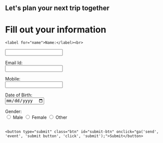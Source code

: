 <!DOCTYPE html>
<html>
<head>
  <script>
    dataLayer = [];
    window.pageData = window.pageData || [];
pageData.push({
 'pageNumber': '1',
 'pageCategory': 'fill-info'
});
</script>

 <!-- Google Tag Manager -->
<script>(function(w,d,s,l,i){w[l]=w[l]||[];w[l].push({'gtm.start':
new Date().getTime(),event:'gtm.js'});var f=d.getElementsByTagName(s)[0],
j=d.createElement(s),dl=l!='dataLayer'?'&l='+l:'';j.async=true;j.src=
'https://www.googletagmanager.com/gtm.js?id='+i+dl;f.parentNode.insertBefore(j,f);
})(window,document,'script','dataLayer','GTM-KBXNWM9');</script>
<!-- End Google Tag Manager -->

 <link rel="stylesheet" href="style.css">
<script src=javascript.js> </script>
</head>
<body>
<!-- Google Tag Manager (noscript) -->
<noscript><iframe src="https://www.googletagmanager.com/ns.html?id=GTM-KBXNWM9"
height="0" width="0" style="display:none;visibility:hidden"></iframe></noscript>
<!-- End Google Tag Manager (noscript) -->

<h2>Let's plan your next trip together</h2>
<div class="bg-img">
  <form action="page2.html" class="container" id="forminfo">
    <h1>Fill out your information</h1>

    <label for="name">Name:</label><br>
  <input type="text" id="name" name="name" class="formfield" pattern="[A-Za-z]{4,30}" required onclick="ga('send', 'event', 'form field track', 'click', 'Name');"><br>

 <label for="email">Email Id:</label><br>
  <input type="text" id="email" name="email" class="formfield" pattern="[a-z0-9._%+-]+@[a-z0-9.-]+\.[a-z]{2,}$" required onclick="ga('send', 'event', 'form field track', 'click', 'email');" ><br>

  <label for="mobile">Mobile:</label><br>
  <input type="text" id="mobile" name="mobile" class="formfield" pattern="[7-9]{1}[0-9]{9}" required onclick="ga('send', 'event', 'form field track', 'click', 'mobile');"><br>

  <label for="dob">Date of Birth:</label><br>
  <input type="date" id="dob" name="dob" class="formfield" required onclick="ga('send', 'event', 'form field track', 'click', 'Date of birth');"><br>

  <label for="gender">Gender:</label><br>
  <input type="radio" id="male" name="gender" class="formfield" required onclick="ga('send', 'event', 'form field track', 'click', 'Gender:male');">
  <label for="male">Male</label>
   <input type="radio" id="female" class="formfield" name="gender" onclick="ga('send', 'event', 'form field track', 'click', 'Gender:female');" >
   <label for="female">Female</label>
    <input type="radio" id="other" class="formfield" name="gender" onclick="ga('send', 'event', 'form field track', 'click', 'Gender:other');">
    <label for="other">Other</label><br><br>

    <button type="submit" class="btn" id="submit-btn" onclick="ga('send', 'event', 'submit button', 'click', 'submit');">Submit</button>
  </form>
</div>

</body>
</html>
